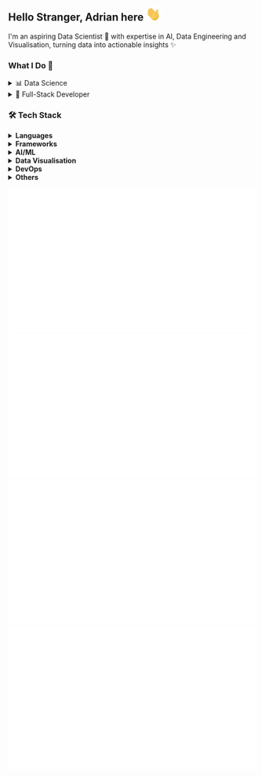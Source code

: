 ## Hello Stranger, Adrian here <img src="https://raw.githubusercontent.com/ABSphreak/ABSphreak/master/gifs/Hi.gif" width="30px">

I'm an aspiring Data Scientist 🚀 with expertise in AI, Data Engineering and Visualisation, turning data into actionable insights ✨

<!--
**adriank-xen/adriank-xen** is a ✨ _special_ ✨ repository because its `README.md` (this file) appears on your GitHub profile.

Here are some ideas to get you started:

- 🔭 I’m currently working on ...
- 🌱 I’m currently learning ...
- 👯 I’m looking to collaborate on ...
- 🤔 I’m looking for help with ...
- 💬 Ask me about ...
- 📫 How to reach me: ...
- 😄 Pronouns: ...
- ⚡ Fun fact: ...
-->

### What I Do 💼
<details>
<summary>📊 Data Science</summary>
- Fraud risk prediction with financial data 💰
- Machine learning model for disease outbreak prediction [(Qmed Nora)](https://healthtechasia.co/made-in-malaysia-qmed-asia-keeps-it-local-with-generative-ai-solutions/) 🦠
- Patient data analytics 
- Healthcare process optimisation through vital signs monitoring integration over HL7 protocol 💉
</details>

<details>
<summary>🤖 Full-Stack Developer</summary>
- Data Visualisation platform for queue performance
- Built an e-onboarding platform [(PPSY E-onboarding Platform)](https://github.com/adriank-xen/PPSY-E-Onboarding-FYP)
- Create a data visualisation website with D3 for analysing brain drain in South East Asia [migration-dv](https://github.com/adriank-xen/migration-dv)
</details>

### 🛠️ Tech Stack

<details>
<summary><b>Languages</b></summary>
    <img src="https://raw.githubusercontent.com/devicons/devicon/master/icons/python/python-original.svg" height="40"/> <img src="https://raw.githubusercontent.com/devicons/devicon/master/icons/javascript/javascript-original.svg" height="40"/> <img src="https://raw.githubusercontent.com/devicons/devicon/master/icons/csharp/csharp-original.svg" height="40"/>
    <img src="https://raw.githubusercontent.com/devicons/devicon/master/icons/mysql/mysql-original.svg" height="40"/> <img src="https://raw.githubusercontent.com/devicons/devicon/master/icons/r/r-original.svg" height="40"/>
</details>

<details>
<summary><b>Frameworks</b></summary>
    <img src="https://fastapi.tiangolo.com/img/logo-margin/logo-teal.png" height="40"/> <img src="https://raw.githubusercontent.com/devicons/devicon/master/icons/nextjs/nextjs-original.svg" height="40"/> <img src="https://raw.githubusercontent.com/devicons/devicon/master/icons/react/react-original.svg" height="40"/> <img src="https://raw.githubusercontent.com/devicons/devicon/master/icons/django/django-plain.svg" height="40"/> <img src="https://raw.githubusercontent.com/laravel/art/master/logo-lockup/5%20SVG/2%20CMYK/1%20Full%20Color/laravel-logolockup-cmyk-red.svg" height="40"/> <img src="https://raw.githubusercontent.com/devicons/devicon/master/icons/d3js/d3js-original.svg" height="40"/>
</details>

<details>
<summary><b>AI/ML</b></summary>
    <img src="https://www.vectorlogo.zone/logos/pytorch/pytorch-icon.svg" height="40"/> <img src="https://upload.wikimedia.org/wikipedia/commons/0/05/Scikit_learn_logo_small.svg" height="40"/>
</details>

<details>
<summary><b>Data Visualisation</b></summary>
    <img src="https://www.tableau.com/sites/default/files/2022-04/TableauLogo_RGB.png" height="40"/>
</details>

<details>
<summary><b>DevOps</b></summary>
    <img src="https://raw.githubusercontent.com/devicons/devicon/master/icons/docker/docker-original.svg" height="40"/> <img src="https://raw.githubusercontent.com/devicons/devicon/master/icons/kubernetes/kubernetes-plain.svg" height="40"/> <img src="https://raw.githubusercontent.com/devicons/devicon/master/icons/linux/linux-original.svg" height="40"/>
</details>

<details>
<summary><b>Others</b></summary>
    <img src="https://info.hl7.org/hubfs/HL7_International_tucked-inR-3.png" height="40"/>
</details>

![](https://raw.githubusercontent.com/adriank-xen/github-stats/master/generated/overview.svg#gh-dark-mode-only)
![](https://raw.githubusercontent.com/adriank-xen/github-stats/master/generated/overview.svg#gh-light-mode-only)
![](https://raw.githubusercontent.com/adriank-xen/github-stats/master/generated/languages.svg#gh-dark-mode-only)
![](https://raw.githubusercontent.com/adriank-xen/github-stats/master/generated/languages.svg#gh-light-mode-only)